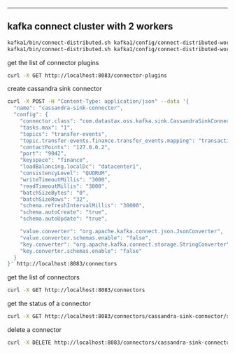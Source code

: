 

--------------------------------------------------
kafka connect cluster with 2 workers
--------------------------------------------------

```bash
kafka1/bin/connect-distributed.sh kafka1/config/connect-distributed-worker1.properties
kafka1/bin/connect-distributed.sh kafka1/config/connect-distributed-worker2.properties
```


get the list of connector plugins
```bash
curl -X GET http://localhost:8083/connector-plugins
```

create cassandra sink connector
```bash
curl -X POST -H "Content-Type: application/json" --data '{
  "name": "cassandra-sink-connector",
  "config": {
    "connector.class": "com.datastax.oss.kafka.sink.CassandraSinkConnector",
    "tasks.max": "1",
    "topics": "transfer-events",
    "topic.transfer-events.finance.transfer_events.mapping": "transaction_id=value.transaction_id, from_account=value.from_account, to_account=value.to_account, amount=value.amount, currency=value.currency, transfer_type=value.transfer_type, timestamp=value.timestamp, status=value.status, failure_reason=value.failure_reason",
    "contactPoints": "127.0.0.2",
    "port": "9042",
    "keyspace": "finance",
    "loadBalancing.localDc": "datacenter1",
    "consistencyLevel": "QUORUM",
    "writeTimeoutMillis": "3000",
    "readTimeoutMillis": "3000",
    "batchSizeBytes": "0",
    "batchSizeRows": "32",
    "schema.refreshIntervalMillis": "30000",
    "schema.autoCreate": "true",
    "schema.autoUpdate": "true",

    "value.converter": "org.apache.kafka.connect.json.JsonConverter",
    "value.converter.schemas.enable": "false",
    "key.converter": "org.apache.kafka.connect.storage.StringConverter",
    "key.converter.schemas.enable": "false"
  }
}' http://localhost:8083/connectors


```


get the list of connectors
```bash
curl -X GET http://localhost:8083/connectors
```

get the status of a connector
```bash
curl -X GET http://localhost:8083/connectors/cassandra-sink-connector/status
```

delete a connector
```bash
curl -X DELETE http://localhost:8083/connectors/cassandra-sink-connector
```
